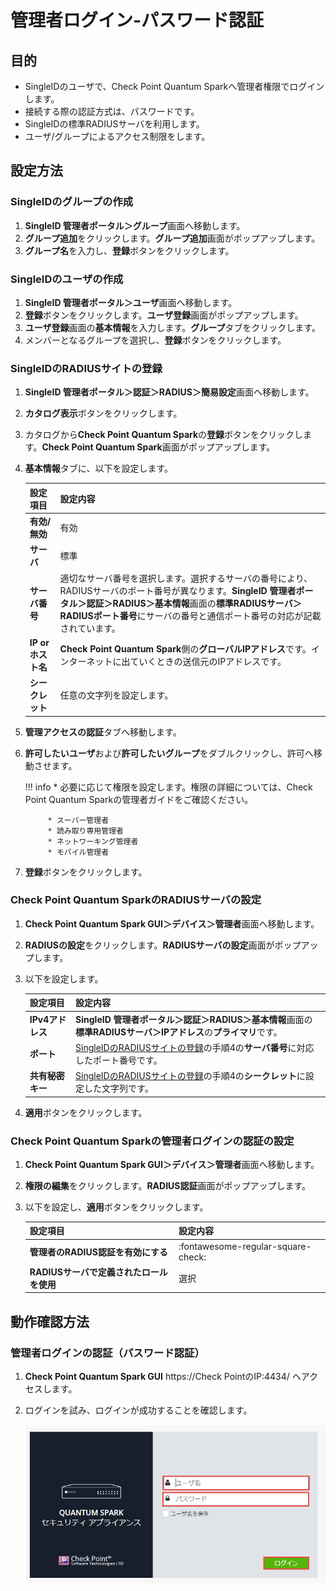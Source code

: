 # 管理者ログイン-パスワード認証
## 目的
* SingleIDのユーザで、Check Point Quantum Sparkへ管理者権限でログインします。
* 接続する際の認証方式は、パスワードです。
* SingleIDの標準RADIUSサーバを利用します。
* ユーザ/グループによるアクセス制限をします。

## 設定方法
### SingleIDのグループの作成
1. **SingleID 管理者ポータル＞グループ**画面へ移動します。
2. **グループ追加**をクリックします。**グループ追加**画面がポップアップします。
3. **グループ名**を入力し、**登録**ボタンをクリックします。

### SingleIDのユーザの作成
1. **SingleID 管理者ポータル＞ユーザ**画面へ移動します。
2. **登録**ボタンをクリックします。**ユーザ登録**画面がポップアップします。
3. **ユーザ登録**画面の**基本情報**を入力します。**グループ**タブをクリックします。
4. メンバーとなるグループを選択し、**登録**ボタンをクリックします。

### SingleIDのRADIUSサイトの登録
1. **SingleID 管理者ポータル＞認証＞RADIUS＞簡易設定**画面へ移動します。
2. **カタログ表示**ボタンをクリックします。
3. カタログから**Check Point Quantum Spark**の**登録**ボタンをクリックします。**Check Point Quantum Spark**画面がポップアップします。
4. **基本情報**タブに、以下を設定します。

    | **設定項目** | **設定内容** |
    | :--- | :--- |
    | **有効/無効** | 有効 |
    | **サーバ** | 標準 |
    | **サーバ番号** | 適切なサーバ番号を選択します。選択するサーバの番号により、RADIUSサーバのポート番号が異なります。**SingleID 管理者ポータル＞認証＞RADIUS＞基本情報**画面の**標準RADIUSサーバ＞RADIUSポート番号**にサーバの番号と通信ポート番号の対応が記載されています。 |
    | **IP or ホスト名** | **Check Point Quantum Spark**側の**グローバルIPアドレス**です。インターネットに出ていくときの送信元のIPアドレスです。 |
    | **シークレット** | 任意の文字列を設定します。 |

5. **管理アクセスの認証**タブへ移動します。
6. **許可したいユーザ**および**許可したいグループ**をダブルクリックし、許可へ移動させます。
    
    !!! info
        * 必要に応じて権限を設定します。権限の詳細については、Check Point Quantum Sparkの管理者ガイドをご確認ください。

            * スーパー管理者
            * 読み取り専用管理者
            * ネットワーキング管理者
            * モバイル管理者

7. **登録**ボタンをクリックします。

### Check Point Quantum SparkのRADIUSサーバの設定
1. **Check Point Quantum Spark GUI＞デバイス＞管理者**画面へ移動します。
2. **RADIUSの設定**をクリックします。**RADIUSサーバの設定**画面がポップアップします。
3. 以下を設定します。

    | **設定項目** | **設定内容** |
    | :--- | :--- |
    | **IPv4アドレス** | **SingleID 管理者ポータル＞認証＞RADIUS＞基本情報**画面の**標準RADIUSサーバ＞IPアドレス**の**プライマリ**です。 |
    | **ポート** | [SingleIDのRADIUSサイトの登録](#singleidのradiusサイトの登録)の手順4の**サーバ番号**に対応したポート番号です。 |
    | **共有秘密キー** | [SingleIDのRADIUSサイトの登録](#singleidのradiusサイトの登録)の手順4の**シークレット**に設定した文字列です。 |

4. **適用**ボタンをクリックします。

### Check Point Quantum Sparkの管理者ログインの認証の設定
1. **Check Point Quantum Spark GUI＞デバイス＞管理者**画面へ移動します。
2. **権限の編集**をクリックします。**RADIUS認証**画面がポップアップします。
3. 以下を設定し、**適用**ボタンをクリックします。
    
    | **設定項目** | **設定内容** |
    | :--- | :--- |
    | **管理者のRADIUS認証を有効にする** | :fontawesome-regular-square-check: |
    | **RADIUSサーバで定義されたロールを使用** | 選択 |

## 動作確認方法
### 管理者ログインの認証（パスワード認証）

1. **Check Point Quantum Spark GUI** https://Check PointのIP:4434/ へアクセスします。
2. ログインを試み、ログインが成功することを確認します。

    [![Screenshot](/images/image-cp-login.png)](/images/image-cp-login.png)

